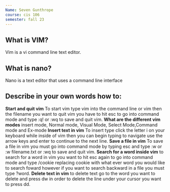 ```yaml
---
Name: Seven Gunthrope
course: cis 106
semester: fall 23
---
```


## What is VIM?
Vim is a vi command line text editor.
## What is nano?
Nano is a text editor that uses a command line interface
## Describe in your own words how to:
**Start and quit vim**
To start vim type vim into the command line or vim then the filename you want to quit vim you have to hit esc to go into command mode and type :q! or :wq to save and quit vim.
**What are the different vim modes**
insert mode, Normal mode, Visual Mode, Select Mode,Command mode and Ex-mode
**Insert text in vim**
To insert type click the letter i on your keyboard while inside of vim then you can begin typing to navigate use the arrow keys and enter to continue to the next line.
**Save a file in vim**
To save a file in vim you must go into command mode by typing esc and type :w or :w filename.txt or :wq to save and quit vim.
**Search for a word inside vim**
to search for a word in vim you want to hit esc again to go into command mode and type /cookie replacing cookie with what ever word you would like to search foward however if you want to search backward in a file you must type ?word.
**Delete text in vim**
 to delete text go to the word you want to delete and press dw in order to delete the line under your cursor you want to press dd. 

